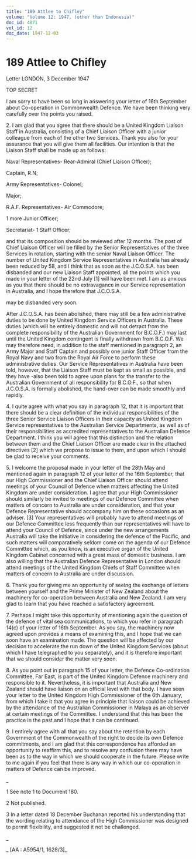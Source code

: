 ```yaml
---
title: "189 Attlee to Chifley"
volume: "Volume 12: 1947, (other than Indonesia)"
doc_id: 4871
vol_id: 12
doc_date: 1947-12-03
---
```


# 189 Attlee to Chifley

Letter LONDON, 3 December 1947

TOP SECRET

I am sorry to have been so long in answering your letter of 16th September about Co-operation in Commonwealth Defence. We have been thinking very carefully over the points you raised.

2\. I am glad that you agree that there should be a United Kingdom Liaison Staff in Australia, consisting of a Chief Liaison Officer with a junior colleague from each of the other two Services. Thank you also for your assurance that you will give them all facilities. Our intention is that the Liaison Staff shall be made up as follows:

Naval Representatives- Rear-Admiral (Chief Liaison Officer);

Captain, R.N;

Army Representatives- Colonel;

Major;

R.A.F. Representatives- Air Commodore;

1 more Junior Officer;

Secretariat- 1 Staff Officer;

and that its composition should be reviewed after 12 months. The post of Chief Liaison Officer will be filled by the Senior Representatives of the three Services in rotation, starting with the senior Naval Liaison Officer. The number of United Kingdom Service Representatives in Australia has already been reduced by 58, and I think that as soon as the J.C.O.S.A. has been disbanded and our new Liaison Staff appointed, all the points which you made in your letter of the 22nd July [1] will have been met. I am as anxious as you that there should be no extravagance in our Service representation in Australia, and I hope therefore that J.C.O.S.A.

may be disbanded very soon.

After J.C.O.S.A. has been abolished, there may still be a few administrative duties to be done by United Kingdom Service Officers in Australia. These duties (which will be entirely domestic and will not detract from the complete responsibility of the Australian Government for B.C.O.F.) may last until the United Kingdom contingent is finally withdrawn from B.C.O.F. We may therefore need, in addition to the staff mentioned in paragraph 2, an Army Major and Staff Captain and possibly one junior Staff Officer from the Royal Navy and two from the Royal Air Force to perform these administrative duties. Our Service Representatives in Australia have been told, however, that the Liaison Staff must be kept as small as possible, and they have -also been told to agree upon plans for the transfer to the Australian Government of all responsibility for B.C.O.F., so that when J.C.O.S.A. is formally abolished, the hand-over can be made smoothly and rapidly.

4\. I quite agree with what you say in paragraph 12, that it is important that there should be a clear definition of the individual responsibilities of the three Senior Service Liaison Officers in their capacity as United Kingdom Service representatives to the Australian Service Departments, as well as of their responsibilities as accredited representatives to the Australian Defence Department. I think you will agree that this distinction and the relation between them and the Chief Liaison Officer are made clear in the attached directives [2] which we propose to issue to them, and upon which I should be glad to receive your comments.

5\. I welcome the proposal made in your letter of the 28th May and mentioned again in paragraph 12 of your letter of the 16th September, that our High Commissioner and the Chief Liaison Officer should attend meetings of your Council of Defence when matters affecting the United Kingdom are under consideration. I agree that your High Commissioner should similarly be invited to meetings of our Defence Committee when matters of concern to Australia are under consideration, and that your Defence Representative should accompany him on these occasions as an adviser. [3] Your representatives will probably have to attend meetings of our Defence Committee less frequently than our representatives will have to attend your Council of Defence, since under the new arrangements Australia will take the initiative in considering the defence of the Pacific, and such matters will comparatively seldom come on the agenda of our Defence Committee which, as you know, is an executive organ of the United Kingdom Cabinet concerned with a great mass of domestic business. I am also willing that the Australian Defence Representative in London should attend meetings of the United Kingdom Chiefs of Staff Committee when matters of concern to Australia are under discussion.

6\. Thank you for giving me an opportunity of seeing the exchange of letters between yourself and the Prime Minister of New Zealand about the machinery for co-operation between Australia and New Zealand. I am very glad to learn that you have reached a satisfactory agreement.

7\. Perhaps I might take this opportunity of mentioning again the question of the defence of vital sea communications, to which you refer in paragraph 14(c) of your letter of 16th September. As you say, the machinery now agreed upon provides a means of examining this, and I hope that we can soon have an examination made. The question will be affected by our decision to accelerate the run down of the United Kingdom Services (about which I have telegraphed to you separately), and it is therefore important that we should consider the matter very soon.

8\. As you point out in paragraph 15 of your letter, the Defence Co-ordination Committee, Far East, is part of the United Kingdom Defence machinery and responsible to it. Nevertheless, it is important that Australia and New Zealand should have liaison on an official level with that body. I have seen your letter to the United Kingdom High Commissioner of the 6th January, from which I take it that you agree in principle that liaison could be achieved by the attendance of the Australian Commissioner in Malaya as an observer at certain meetings of the Committee. I understand that this has been the practice in the past and I hope that it can be continued.

9\. I entirely agree with all that you say about the retention by each Government of the Commonwealth of the right to decide its own Defence commitments, and I am glad that this correspondence has afforded an opportunity to reaffirm this, and to resolve any confusion there may have been as to the way in which we should cooperate in the future. Please write to me again if you feel that there is any way in which our co-operation in matters of Defence can be improved.

_

1 See note 1 to Document 180.

2 Not published.

3 In a letter dated 18 December Buchanan reported his understanding that the wording relating to attendance of the High Commissioner was designed to permit flexibility, and suggested it not be challenged.

_

_ [AA : A5954/1, 1628/3]_
